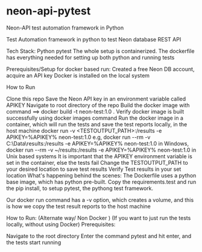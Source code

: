 # neon-api-pytest
Neon-API test automation framework in Python

Test Automation framework in python to test Neon database REST API

Tech Stack:
Python
pytest
The whole setup is containerized. The dockerfile has everything needed for setting up both python and running tests

Prerequisites/Setup for docker based run:
Created a free Neon DB account, acquire an API key
Docker is installed on the local system

How to Run

Clone this repo
Save the Neon API key in an environment variable called APIKEY
Navigate to root directory of the repo
Build the docker image with command ==> docker build -t neon-test:1.0 .
Verify docker image is built successfully using docker images command
Run the docker image in a container, which will run the tests and save the test reports locally, in the host machine
docker run -v <TESTOUTPUT_PATH>:/results -e APIKEY=%APIKEY% neon-test:1.0
e.g, docker run --rm -v C:\Data\results:/results -e APIKEY=%APIKEY% neon-test:1.0 in Windows,
docker run --rm -v ~/results:/results -e APIKEY=%APIKEY% neon-test:1.0 in Unix based systems
It is important that the APIKEY environment variable is set in the container, else the tests fail
Change the TESTOUTPUT_PATH to your desired location to save test results
Verify Test results in your set location
What's happening behind the scenes: The Dockerfile uses a python base image, which has python pre-built.
Copy the requirements.test and run the pip install, to setup pytest, the pythong test framework. 

Our docker run command has a -v option, which creates a volume, and this is how we copy the test result reports to the host machine

How to Run: (Alternate way/ Non Docker ) (If you want to just run the tests locally, without using Docker) Prerequisites:

Navigate to the root directory
Enter the command pytest and hit enter, and the tests start running
